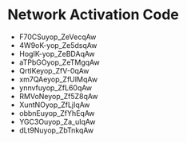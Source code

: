 # Network Activation Code
* F70CSuyop_ZeVecqAw
* 4W9oK-yop_Ze5dsqAw
* HogIK-yop_ZeBDAqAw
* aTPbGOyop_ZeTMgqAw
* QrtIKeyop_ZfV-0qAw
* xm7QAeyop_ZfUIMqAw
* ynnvfuyop_ZfL60qAw
* RMVoNeyop_Zf5Z8qAw
* XuntNOyop_ZfLjIqAw
* obbnEuyop_ZfYhEqAw
* YGC3Ouyop_Za_uIqAw
* dLt9Nuyop_ZbTnkqAw